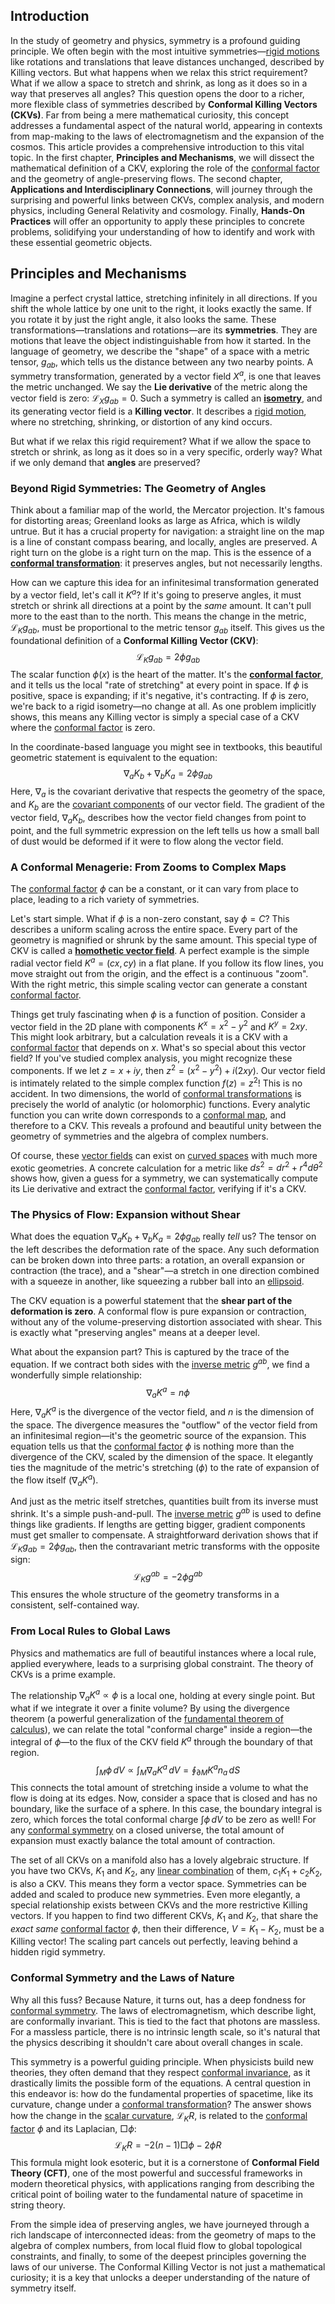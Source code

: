 ## Introduction
In the study of geometry and physics, symmetry is a profound guiding principle. We often begin with the most intuitive symmetries—[rigid motions](@article_id:170029) like rotations and translations that leave distances unchanged, described by Killing vectors. But what happens when we relax this strict requirement? What if we allow a space to stretch and shrink, as long as it does so in a way that preserves all angles? This question opens the door to a richer, more flexible class of symmetries described by **Conformal Killing Vectors (CKVs)**. Far from being a mere mathematical curiosity, this concept addresses a fundamental aspect of the natural world, appearing in contexts from map-making to the laws of electromagnetism and the expansion of the cosmos. This article provides a comprehensive introduction to this vital topic. In the first chapter, **Principles and Mechanisms**, we will dissect the mathematical definition of a CKV, exploring the role of the [conformal factor](@article_id:267188) and the geometry of angle-preserving flows. The second chapter, **Applications and Interdisciplinary Connections**, will journey through the surprising and powerful links between CKVs, complex analysis, and modern physics, including General Relativity and cosmology. Finally, **Hands-On Practices** will offer an opportunity to apply these principles to concrete problems, solidifying your understanding of how to identify and work with these essential geometric objects.

## Principles and Mechanisms

Imagine a perfect crystal lattice, stretching infinitely in all directions. If you shift the whole lattice by one unit to the right, it looks exactly the same. If you rotate it by just the right angle, it also looks the same. These transformations—translations and rotations—are its **symmetries**. They are motions that leave the object indistinguishable from how it started. In the language of geometry, we describe the "shape" of a space with a metric tensor, $g_{ab}$, which tells us the distance between any two nearby points. A symmetry transformation, generated by a vector field $X^a$, is one that leaves the metric unchanged. We say the **Lie derivative** of the metric along the vector field is zero: $\mathcal{L}_X g_{ab} = 0$. Such a symmetry is called an **[isometry](@article_id:150387)**, and its generating vector field is a **Killing vector**. It describes a [rigid motion](@article_id:154845), where no stretching, shrinking, or distortion of any kind occurs.

But what if we relax this rigid requirement? What if we allow the space to stretch or shrink, as long as it does so in a very specific, orderly way? What if we only demand that **angles** are preserved?

### Beyond Rigid Symmetries: The Geometry of Angles

Think about a familiar map of the world, the Mercator projection. It's famous for distorting areas; Greenland looks as large as Africa, which is wildly untrue. But it has a crucial property for navigation: a straight line on the map is a line of constant compass bearing, and locally, angles are preserved. A right turn on the globe is a right turn on the map. This is the essence of a **[conformal transformation](@article_id:192788)**: it preserves angles, but not necessarily lengths.

How can we capture this idea for an infinitesimal transformation generated by a vector field, let's call it $K^a$? If it's going to preserve angles, it must stretch or shrink all directions at a point by the *same* amount. It can't pull more to the east than to the north. This means the change in the metric, $\mathcal{L}_K g_{ab}$, must be proportional to the metric tensor $g_{ab}$ itself. This gives us the foundational definition of a **Conformal Killing Vector (CKV)**:
$$
\mathcal{L}_K g_{ab} = 2\phi g_{ab}
$$
The scalar function $\phi(x)$ is the heart of the matter. It's the **[conformal factor](@article_id:267188)**, and it tells us the local "rate of stretching" at every point in space. If $\phi$ is positive, space is expanding; if it's negative, it's contracting. If $\phi$ is zero, we're back to a rigid isometry—no change at all. As one problem implicitly shows, this means any Killing vector is simply a special case of a CKV where the [conformal factor](@article_id:267188) is zero.

In the coordinate-based language you might see in textbooks, this beautiful geometric statement is equivalent to the equation:
$$
\nabla_a K_b + \nabla_b K_a = 2\phi g_{ab}
$$
Here, $\nabla_a$ is the covariant derivative that respects the geometry of the space, and $K_b$ are the [covariant components](@article_id:261453) of our vector field. The gradient of the vector field, $\nabla_a K_b$, describes how the vector field changes from point to point, and the full symmetric expression on the left tells us how a small ball of dust would be deformed if it were to flow along the vector field.

### A Conformal Menagerie: From Zooms to Complex Maps

The [conformal factor](@article_id:267188) $\phi$ can be a constant, or it can vary from place to place, leading to a rich variety of symmetries.

Let's start simple. What if $\phi$ is a non-zero constant, say $\phi=C$? This describes a uniform scaling across the entire space. Every part of the geometry is magnified or shrunk by the same amount. This special type of CKV is called a **[homothetic vector field](@article_id:199647)**. A perfect example is the simple radial vector field $K^a = (cx, cy)$ in a flat plane. If you follow its flow lines, you move straight out from the origin, and the effect is a continuous "zoom". With the right metric, this simple scaling vector can generate a constant [conformal factor](@article_id:267188).

Things get truly fascinating when $\phi$ is a function of position. Consider a vector field in the 2D plane with components $K^x = x^2 - y^2$ and $K^y = 2xy$. This might look arbitrary, but a calculation reveals it is a CKV with a [conformal factor](@article_id:267188) that depends on $x$. What's so special about this vector field? If you've studied complex analysis, you might recognize these components. If we let $z = x+iy$, then $z^2 = (x^2-y^2) + i(2xy)$. Our vector field is intimately related to the simple complex function $f(z) = z^2$! This is no accident. In two dimensions, the world of [conformal transformations](@article_id:159369) is precisely the world of analytic (or holomorphic) functions. Every analytic function you can write down corresponds to a [conformal map](@article_id:159224), and therefore to a CKV. This reveals a profound and beautiful unity between the geometry of symmetries and the algebra of complex numbers.

Of course, these [vector fields](@article_id:160890) can exist on [curved spaces](@article_id:203841) with much more exotic geometries. A concrete calculation for a metric like $ds^2 = dr^2 + r^4 d\theta^2$ shows how, given a guess for a symmetry, we can systematically compute its Lie derivative and extract the [conformal factor](@article_id:267188), verifying if it's a CKV.

### The Physics of Flow: Expansion without Shear

What does the equation $\nabla_a K_b + \nabla_b K_a = 2\phi g_{ab}$ really *tell* us? The tensor on the left describes the deformation rate of the space. Any such deformation can be broken down into three parts: a rotation, an overall expansion or contraction (the trace), and a "shear"—a stretch in one direction combined with a squeeze in another, like squeezing a rubber ball into an [ellipsoid](@article_id:165317).

The CKV equation is a powerful statement that the **shear part of the deformation is zero**. A conformal flow is pure expansion or contraction, without any of the volume-preserving distortion associated with shear. This is exactly what "preserving angles" means at a deeper level.

What about the expansion part? This is captured by the trace of the equation. If we contract both sides with the [inverse metric](@article_id:273380) $g^{ab}$, we find a wonderfully simple relationship:
$$
\nabla_a K^a = n \phi
$$
Here, $\nabla_a K^a$ is the divergence of the vector field, and $n$ is the dimension of the space. The divergence measures the "outflow" of the vector field from an infinitesimal region—it's the geometric source of the expansion. This equation tells us that the [conformal factor](@article_id:267188) $\phi$ is nothing more than the divergence of the CKV, scaled by the dimension of the space. It elegantly ties the magnitude of the metric's stretching ($\phi$) to the rate of expansion of the flow itself ($\nabla_a K^a$).

And just as the metric itself stretches, quantities built from its inverse must shrink. It's a simple push-and-pull. The [inverse metric](@article_id:273380) $g^{ab}$ is used to define things like gradients. If lengths are getting bigger, gradient components must get smaller to compensate. A straightforward derivation shows that if $\mathcal{L}_K g_{ab} = 2\phi g_{ab}$, then the contravariant metric transforms with the opposite sign:
$$
\mathcal{L}_K g^{ab} = -2\phi g^{ab}
$$
This ensures the whole structure of the geometry transforms in a consistent, self-contained way.

### From Local Rules to Global Laws

Physics and mathematics are full of beautiful instances where a local rule, applied everywhere, leads to a surprising global constraint. The theory of CKVs is a prime example.

The relationship $\nabla_a K^a \propto \phi$ is a local one, holding at every single point. But what if we integrate it over a finite volume? By using the divergence theorem (a powerful generalization of the [fundamental theorem of calculus](@article_id:146786)), we can relate the total "conformal charge" inside a region—the integral of $\phi$—to the flux of the CKV field $K^a$ through the boundary of that region.
$$
\int_M \phi \, dV \propto \int_M \nabla_a K^a \, dV = \oint_{\partial M} K^a n_a \, dS
$$
This connects the total amount of stretching inside a volume to what the flow is doing at its edges. Now, consider a space that is closed and has no boundary, like the surface of a sphere. In this case, the boundary integral is zero, which forces the total conformal charge $\int \phi \, dV$ to be zero as well! For any [conformal symmetry](@article_id:141872) on a closed universe, the total amount of expansion must exactly balance the total amount of contraction.

The set of all CKVs on a manifold also has a lovely algebraic structure. If you have two CKVs, $K_1$ and $K_2$, any [linear combination](@article_id:154597) of them, $c_1 K_1 + c_2 K_2$, is also a CKV. This means they form a vector space. Symmetries can be added and scaled to produce new symmetries. Even more elegantly, a special relationship exists between CKVs and the more restrictive Killing vectors. If you happen to find two different CKVs, $K_1$ and $K_2$, that share the *exact same* [conformal factor](@article_id:267188) $\phi$, then their difference, $V = K_1-K_2$, must be a Killing vector! The scaling part cancels out perfectly, leaving behind a hidden rigid symmetry.

### Conformal Symmetry and the Laws of Nature

Why all this fuss? Because Nature, it turns out, has a deep fondness for [conformal symmetry](@article_id:141872). The laws of electromagnetism, which describe light, are conformally invariant. This is tied to the fact that photons are massless. For a massless particle, there is no intrinsic length scale, so it's natural that the physics describing it shouldn't care about overall changes in scale.

This symmetry is a powerful guiding principle. When physicists build new theories, they often demand that they respect [conformal invariance](@article_id:191373), as it drastically limits the possible form of the equations. A central question in this endeavor is: how do the fundamental properties of spacetime, like its curvature, change under a [conformal transformation](@article_id:192788)? The answer shows how the change in the [scalar curvature](@article_id:157053), $\mathcal{L}_K R$, is related to the [conformal factor](@article_id:267188) $\phi$ and its Laplacian, $\Box\phi$:
$$
\mathcal{L}_K R = -2(n-1)\Box \phi - 2\phi R
$$
This formula might look esoteric, but it is a cornerstone of **Conformal Field Theory (CFT)**, one of the most powerful and successful frameworks in modern theoretical physics, with applications ranging from describing the critical point of boiling water to the fundamental nature of spacetime in string theory.

From the simple idea of preserving angles, we have journeyed through a rich landscape of interconnected ideas: from the geometry of maps to the algebra of complex numbers, from local fluid flow to global topological constraints, and finally, to some of the deepest principles governing the laws of our universe. The Conformal Killing Vector is not just a mathematical curiosity; it is a key that unlocks a deeper understanding of the nature of symmetry itself.